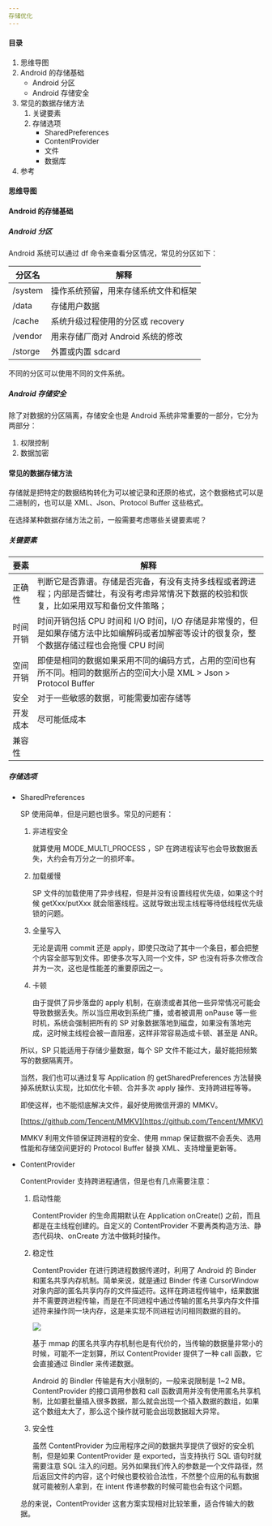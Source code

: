 ```yaml
---
存储优化
---
```


#### 目录

1. 思维导图
2. Android 的存储基础
   - Android 分区
   - Android 存储安全
3. 常见的数据存储方法
   1. 关键要素
   2. 存储选项
      - SharedPreferences
      - ContentProvider
      - 文件
      - 数据库
4. 参考

#### 思维导图

#### Android 的存储基础

##### Android 分区

Android 系统可以通过 df 命令来查看分区情况，常见的分区如下：

| 分区名  | 解释                                 |
| ------- | ------------------------------------ |
| /system | 操作系统预留，用来存储系统文件和框架 |
| /data   | 存储用户数据                         |
| /cache  | 系统升级过程使用的分区或 recovery    |
| /vendor | 用来存储厂商对 Android 系统的修改    |
| /storge | 外置或内置 sdcard                    |

不同的分区可以使用不同的文件系统。

##### Android 存储安全

除了对数据的分区隔离，存储安全也是 Android 系统非常重要的一部分，它分为两部分：

1. 权限控制
2. 数据加密

#### 常见的数据存储方法

存储就是把特定的数据结构转化为可以被记录和还原的格式，这个数据格式可以是二进制的，也可以是 XML、Json、Protocol Buffer 这些格式。

在选择某种数据存储方法之前，一般需要考虑哪些关键要素呢？

##### 关键要素

| 要素     | 解释                                                         |
| -------- | ------------------------------------------------------------ |
| 正确性   | 判断它是否靠谱。存储是否完备，有没有支持多线程或者跨进程；内部是否健壮，有没有考虑异常情况下数据的校验和恢复，比如采用双写和备份文件策略； |
| 时间开销 | 时间开销包括 CPU 时间和 I/O 时间，I/O 存储是非常慢的，但是如果存储方法中比如编解码或者加解密等设计的很复杂，整个数据存储过程也会拖慢 CPU 时间 |
| 空间开销 | 即使是相同的数据如果采用不同的编码方式，占用的空间也有所不同。相同的数据所占的空间大小是 XML > Json > Protocol Buffer |
| 安全     | 对于一些敏感的数据，可能需要加密存储等                       |
| 开发成本 | 尽可能低成本                                                 |
| 兼容性   |                                                              |

##### 存储选项

- SharedPreferences

  SP 使用简单，但是问题也很多。常见的问题有：

  1. 非进程安全

     就算使用 MODE_MULTI_PROCESS ，SP 在跨进程读写也会导致数据丢失，大约会有万分之一的损坏率。

  2. 加载缓慢

     SP 文件的加载使用了异步线程，但是并没有设置线程优先级，如果这个时候 getXxx/putXxx 就会阻塞线程。这就导致出现主线程等待低线程优先级锁的问题。

  3. 全量写入

     无论是调用 commit 还是 apply，即使只改动了其中一个条目，都会把整个内容全部写到文件。即使多次写入同一个文件，SP 也没有将多次修改合并为一次，这也是性能差的重要原因之一。

  4. 卡顿

     由于提供了异步落盘的 apply 机制，在崩溃或者其他一些异常情况可能会导致数据丢失。所以当应用收到系统广播，或者被调用 onPause 等一些时机，系统会强制把所有的 SP 对象数据落地到磁盘，如果没有落地完成，这时候主线程会被一直阻塞，这样非常容易造成卡顿、甚至是 ANR。

  所以，SP 只能适用于存储少量数据，每个 SP 文件不能过大，最好能把频繁写的数据隔离开。

  当然，我们也可以通过复写 Application 的 getSharedPreferences 方法替换掉系统默认实现，比如优化卡顿、合并多次 apply 操作、支持跨进程等等。

  即使这样，也不能彻底解决文件，最好使用微信开源的 MMKV。

  [https://github.com/Tencent/MMKV](https://github.com/Tencent/MMKV)

  MMKV 利用文件锁保证跨进程的安全、使用 mmap 保证数据不会丢失、选用性能和存储空间更好的 Protocol Buffer 替换 XML、支持增量更新等。

- ContentProvider

  ContentProvider 支持跨进程通信，但是也有几点需要注意：

  1. 启动性能

     ContentProvider 的生命周期默认在 Application onCreate() 之前，而且都是在主线程创建的。自定义的 ContentProvider 不要再类构造方法、静态代码块、onCreate 方法中做耗时操作。

  2. 稳定性

     ContentProvider 在进行跨进程数据传递时，利用了 Android 的 Binder 和匿名共享内存机制。简单来说，就是通过 Binder 传递 CursorWindow 对象内部的匿名共享内存的文件描述符。这样在跨进程传输中，结果数据并不需要跨进程传输，而是在不同进程中通过传输的匿名共享内存文件描述符来操作同一块内存，这是来实现不同进程访问相同数据的目的。

     ![](https://i.loli.net/2019/01/14/5c3c7116737ab.jpg)

     基于 mmap 的匿名共享内存机制也是有代价的，当传输的数据量非常小的时候，可能不一定划算，所以 ContentProvider 提供了一种 call 函数，它会直接通过 Bindler 来传递数据。

     Android 的 Bindler 传输是有大小限制的，一般来说限制是 1~2 MB。ContentProvider 的接口调用参数和 call 函数调用并没有使用匿名共享机制，比如要批量插入很多数据，那么就会出现一个插入数据的数组，如果这个数组太大了，那么这个操作就可能会出现数据超大异常。

  3. 安全性

     虽然 ContentProvider 为应用程序之间的数据共享提供了很好的安全机制，但是如果 ContentProvider 是 exported，当支持执行 SQL 语句时就需要注意 SQL 注入的问题。另外如果我们传入的参数是一个文件路径，然后返回文件的内容，这个时候也要校验合法性，不然整个应用的私有数据就可能被别人拿到，在 intent 传递参数的时候可能也会有这个问题。

  总的来说，ContentProvider 这套方案实现相对比较笨重，适合传输大的数据。